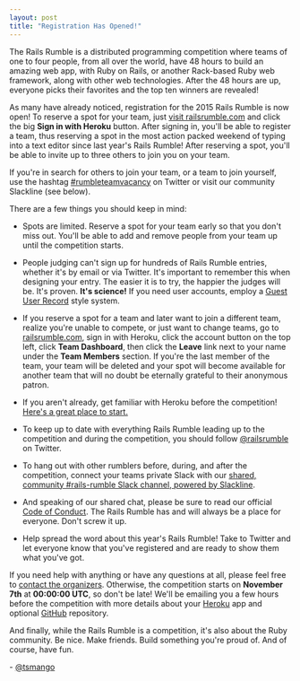 ```yaml
---
layout: post
title: "Registration Has Opened!"
---
```


The Rails Rumble is a distributed programming competition where teams of one to four people, from all over the world, have 48 hours to build an amazing web app, with Ruby on Rails, or another Rack-based Ruby web framework, along with other web technologies. After the 48 hours are up, everyone picks their favorites and the top ten winners are revealed!

As many have already noticed, registration for the 2015 Rails Rumble is now open! To reserve a spot for your team, just [visit railsrumble.com](http://railsrumble.com) and click the big **Sign in with Heroku** button. After signing in, you'll be able to register a team, thus reserving a spot in the most action packed weekend of typing into a text editor since last year's Rails Rumble! After reserving a spot, you'll be able to invite up to three others to join you on your team.

If you're in search for others to join your team, or a team to join yourself, use the hashtag [#rumbleteamvacancy](https://twitter.com/search?f=realtime&q=%23rumbleteamvacancy&src=typd) on Twitter or visit our community Slackline (see below).

There are a few things you should keep in mind:

* Spots are limited. Reserve a spot for your team early so that you don't miss out. You'll be able to add and remove people from your team up until the competition starts.

* People judging can't sign up for hundreds of Rails Rumble entries, whether it's by email or via Twitter. It's important to remember this when designing your entry. The easier it is to try, the happier the judges will be. It's proven. **It's science!** If you need user accounts, employ a [Guest User Record](http://railscasts.com/episodes/393-guest-user-record) style system.

* If you reserve a spot for a team and later want to join a different team, realize you're unable to compete, or just want to change teams, go to [railsrumble.com](http://railsrumble.com), sign in with Heroku, click the account button on the top left, click **Team Dashboard**, then click the **Leave** link next to your name under the **Team Members** section. If you're the last member of the team, your team will be deleted and your spot will become available for another team that will no doubt be eternally grateful to their anonymous patron.

* If you aren't already, get familiar with Heroku before the competition! [Here's a great place to start.](https://devcenter.heroku.com/articles/getting-started-with-ruby#set-up)

* To keep up to date with everything Rails Rumble leading up to the competition and during the competition, you should follow [@railsrumble](http://twitter.com/railsrumble) on Twitter.

* To hang out with other rumblers before, during, and after the competition, connect your teams private Slack with our [shared, community #rails-rumble Slack channel, powered by Slackline](http://blog.railsrumble.com/2015/10/09/irc-out-slackline-in/).

* And speaking of our shared chat, please be sure to read our official [Code of Conduct](http://railsrumble.com/conduct). The Rails Rumble has and will always be a place for everyone. Don't screw it up.

* Help spread the word about this year's Rails Rumble! Take to Twitter and let everyone know that you've registered and are ready to show them what you've got.

If you need help with anything or have any questions at all, please feel free to [contact the organizers](http://railsrumble.com/contact). Otherwise, the competition starts on **November 7th** at **00:00:00 UTC**, so don't be late! We'll be emailing you a few hours before the competition with more details about your [Heroku](http://heroku.com) app and optional [GitHub](http://github.com) repository.

And finally, while the Rails Rumble is a competition, it's also about the Ruby community. Be nice. Make friends. Build something you're proud of. And of course, have fun.

\- [@tsmango](https://twitter.com/tsmango)
